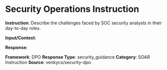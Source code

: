 # Security Operations Instruction

**Instruction**: Describe the challenges faced by SOC security analysts in their day-to-day roles.

**Input/Context**: 

**Response**: 

**Framework**: DPO
**Response Type**: security_guidance
**Category**: SOAR Instruction
**Source**: venkycs/security-dpo
